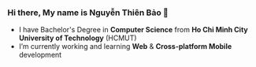 ### Hi there, My name is Nguyễn Thiên Bảo 👋

<!-- **bao-nguyenbku/bao-nguyenbku** is a ✨ _special_ ✨ repository because its `README.md` (this file) appears on your GitHub profile. -->

- I have Bachelor's Degree in **Computer Science** from **Ho Chi Minh City University of Technology** (HCMUT)
- I’m currently working and learning **Web** & **Cross-platform Mobile** development

